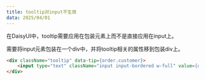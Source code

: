 ```yaml
---
title: tooltip对input不生效
data: 2025/04/01
---
```


在DaisyUI中，tooltip需要应用在包装元素上而不是直接应用在input上。

需要将input元素包装在一个div中，并将tooltip相关的属性移到包装div上。

```html
<div className="tooltip" data-tip={order.customer}>
    <input type="text" className="input input-bordered w-full" value={order.customer} readOnly />
</div>
```